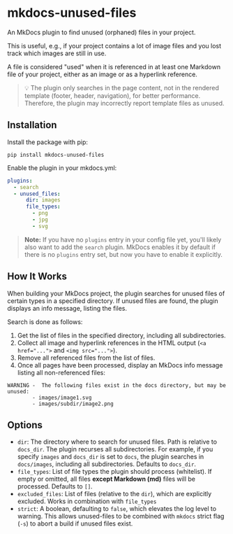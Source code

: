 # mkdocs-unused-files

An MkDocs plugin to find unused (orphaned) files in your project.

This is useful, e.g., if your project contains a lot of image files and you lost track which images are still in use.

A file is considered "used" when it is referenced in at least one Markdown file of your project, either as an image or as a hyperlink reference.

> :bulb: The plugin only searches in the page content, not in the rendered template (footer, header, navigation), for better performance. Therefore, the plugin may incorrectly report template files as unused.

## Installation

Install the package with pip:

```
pip install mkdocs-unused-files
```

Enable the plugin in your mkdocs.yml:

```yaml
plugins:
  - search
  - unused_files:
      dir: images
      file_types:
        - png
        - jpg
        - svg
```

> **Note:** If you have no `plugins` entry in your config file yet, you'll likely also want to add the `search` plugin. MkDocs enables it by default if there is no `plugins` entry set, but now you have to enable it explicitly.

## How It Works

When building your MkDocs project, the plugin searches for unused files of certain types in a specified directory. If unused files are found, the plugin displays an info message, listing the files.

Search is done as follows:

1. Get the list of files in the specified directory, including all subdirectories.
2. Collect all image and hyperlink references in the HTML output (`<a href="...">` and `<img src="...">`).
3. Remove all referenced files from the list of files.
4. Once all pages have been processed, display an MkDocs info message listing all non-referenced files:

```
WARNING -  The following files exist in the docs directory, but may be unused:
        - images/image1.svg
        - images/subdir/image2.png
```

## Options

* `dir`: The directory where to search for unused files. Path is relative to `docs_dir`. The plugin recurses all subdirectories. For example, if you specify `images` and `docs_dir` is set to `docs`, the plugin searches in `docs/images`, including all subdirectories. Defaults to `docs_dir`.
* `file_types`: List of file types the plugin should process (whitelist). If empty or omitted, all files **except Markdown (md)** files will be processed. Defaults to `[]`.
* `excluded_files`: List of files (relative to the `dir`), which are explicitly excluded. Works in combination with `file_types`
* `strict`: A boolean, defaulting to `false`, which elevates the log level to warning. This allows unused-files to be combined with `mkdocs` strict flag (`-s`) to abort a build if unused files exist.
